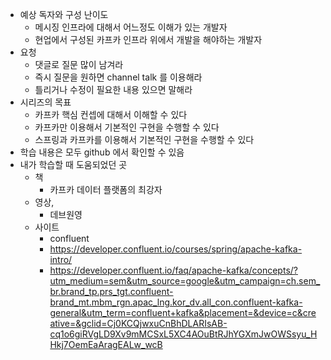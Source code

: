 - 예상 독자와 구성 난이도
  - 메시징 인프라에 대해서 어느정도 이해가 있는 개발자
  - 현업에서 구성된 카프카 인프라 위에서 개발을 해야하는 개발자
- 요청
  - 댓글로 질문 많이 남겨라
  - 즉시 질문을 원하면 channel talk 를 이용해라
  - 틀리거나 수정이 필요한 내용 있으면 말해라
- 시리즈의 목표
  - 카프카 핵심 컨셉에 대해서 이해할 수 있다
  - 카프카만 이용해서 기본적인 구현을 수행할 수 있다
  - 스프링과 카프카를 이용해서 기본적인 구현을 수행할 수 있다
- 학습 내용은 모두 github 에서 확인할 수 있음
- 내가 학습할 때 도움되었던 곳
  - 책
    - 카프카 데이터 플랫폼의 최강자
  - 영상,
    - 데브원영
  - 사이트
    - confluent
    - https://developer.confluent.io/courses/spring/apache-kafka-intro/
    - https://developer.confluent.io/faq/apache-kafka/concepts/?utm_medium=sem&utm_source=google&utm_campaign=ch.sem_br.brand_tp.prs_tgt.confluent-brand_mt.mbm_rgn.apac_lng.kor_dv.all_con.confluent-kafka-general&utm_term=confluent+kafka&placement=&device=c&creative=&gclid=Cj0KCQjwxuCnBhDLARIsAB-cq1o6giRVgLD9Xv9mMCSxL5XC4AOuBtRJhYGXmJwOWSsyu_HHkj7OemEaAragEALw_wcB
